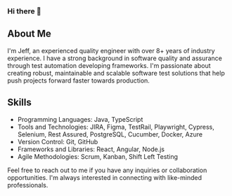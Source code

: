 ### Hi there 👋

<!--
**jeffenc/jeffenc** is a ✨ _special_ ✨ repository because its `README.md` (this file) appears on your GitHub profile.

Here are some ideas to get you started:

- 🔭 I’m currently working on ...
- 🌱 I’m currently learning ...
- 👯 I’m looking to collaborate on ...
- 🤔 I’m looking for help with ...
- 💬 Ask me about ...
- 📫 How to reach me: ...
- 😄 Pronouns: ...
- ⚡ Fun fact: ...


[![LinkedIn](https://img.shields.io/badge/LinkedIn-Connect-blue?style=flat-square&logo=linkedin&logoColor=white)](https://www.linkedin.com/in/jeffrey-encarnacion)
[![Portfolio](https://img.shields.io/badge/Portfolio-Visit-ff69b4?style=flat-square)](https://www.yourportfolio.com)
-->

## About Me

I'm Jeff, an experienced quality engineer with over 8+ years of industry experience. I have a strong background in software quality and assurance through test automation developing frameworks. I'm passionate about creating robust, maintainable and scalable software test solutions that help push projects forward faster towards production. 

## Skills

- Programming Languages: Java, TypeScript
- Tools and Technologies: JIRA, Figma, TestRail, Playwright, Cypress, Selenium, Rest Assured, PostgreSQL, Cucumber, Docker, Azure
- Version Control: Git, GitHub
- Frameworks and Libraries: React, Angular, Node.js
- Agile Methodologies: Scrum, Kanban, Shift Left Testing

<!--
## Projects

#### Project 1

- Description: Briefly describe the project, highlighting your role and contributions.
- Technologies used: List the technologies you used in this project.
- GitHub Repository: Provide a link to the GitHub repository.

#### Project 2

- Description: Briefly describe the project, highlighting your role and contributions.
- Technologies used: List the technologies you used in this project.
- GitHub Repository: Provide a link to the GitHub repository.


## Education

- Bachelor of Science in Computer Engineering

## Contact

- Email: your-email@example.com
- Phone: +1 123 456 7890
- Location: City, Country
- LinkedIn: [linkedin.com/in/jeffrey-encarnacion](https://www.linkedin.com/in/jeffrey-encarnacion)
-->

Feel free to reach out to me if you have any inquiries or collaboration opportunities. I'm always interested in connecting with like-minded professionals. 

